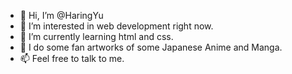 - 👋 Hi, I’m @HaringYu
- 👀 I’m interested in web development right now.
- 🌱 I’m currently learning html and css.
- 💞️ I do some fan artworks of some Japanese Anime and Manga.
- 📫 Feel free to talk to me.

<!---
HaringYu/HaringYu is a ✨ special ✨ repository because its `README.md` (this file) appears on your GitHub profile.
You can click the Preview link to take a look at your changes.
--->
